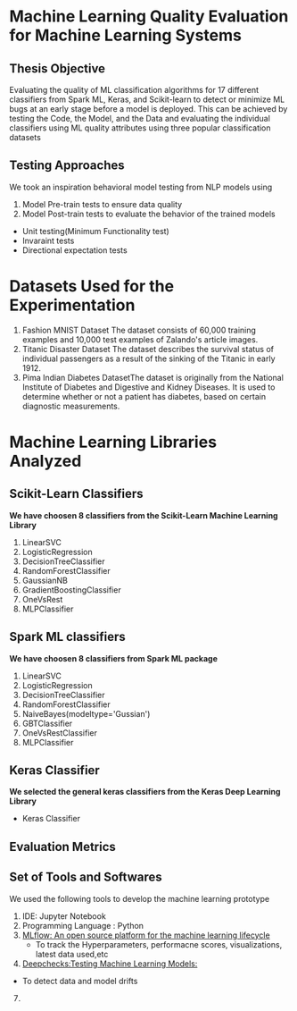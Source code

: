 # Machine Learning Quality Evaluation for Machine Learning Systems 

## Thesis Objective

Evaluating the quality of ML classification algorithms for 17 different classifiers from Spark ML, Keras, and Scikit-learn to detect or minimize ML bugs at an early stage before a model is deployed. This can be achieved by testing the Code, the Model, and the Data and evaluating the individual classifiers using ML quality attributes using three popular classification datasets 
## Testing Approaches
We took an inspiration behavioral model testing from NLP models using

1.  Model Pre-train tests to ensure data quality
2.  Model Post-train tests to evaluate the behavior of the trained models
  * Unit testing(Minimum Functionality test)
  * Invaraint tests  
  * Directional expectation tests
  
# Datasets Used for the Experimentation
1. Fashion MNIST Dataset The dataset consists of 60,000 training examples and 10,000 test examples of Zalando's article images. 
2. Titanic Disaster Dataset The dataset describes the survival status of individual passengers as a result of the sinking of the Titanic in early 1912.
3. Pima Indian Diabetes DatasetThe dataset is originally from the National Institute of Diabetes and Digestive and Kidney Diseases. It is used to determine whether or not a patient has diabetes, based on certain diagnostic measurements.

# Machine Learning Libraries Analyzed

## Scikit-Learn Classifiers
**We have choosen 8 classifiers from the Scikit-Learn Machine Learning Library**
1.  LinearSVC
2.  LogisticRegression
3.  DecisionTreeClassifier
4.  RandomForestClassifier
5.  GaussianNB
6.  GradientBoostingClassifier
7.  OneVsRest
8.  MLPClassifier
## Spark ML classifiers
**We have choosen 8 classifiers from Spark ML package**
1. LinearSVC
2. LogisticRegression
3. DecisionTreeClassifier
4. RandomForestClassifier
5. NaiveBayes(modeltype='Gussian')
6. GBTClassifier
7. OneVsRestClassifier
8. MLPClassifier

## Keras Classifier 
**We selected the general keras classifiers from the Keras Deep Learning Library**
* Keras Classifier


## Evaluation Metrics

## Set of Tools and Softwares
We used the following tools to develop the machine learning prototype 
1. IDE: Jupyter Notebook
2. Programming Language : Python
3. [MLflow: An open source platform for the machine learning lifecycle](https://mlflow.org/)
   * To track the Hyperparameters, performacne scores, visualizations, latest data used,etc   
5. [Deepchecks:Testing Machine Learning Models: ](https://deepchecks.com/)
  * To detect data and model drifts
7. 

